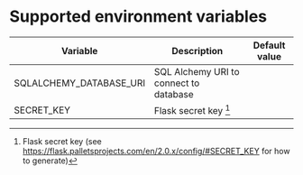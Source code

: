 # Supported environment variables

| Variable | Description | Default value |
| -------------- | ----------- | --------------- |
| SQLALCHEMY_DATABASE_URI | SQL Alchemy URI to connect to database | <no default> |
| SECRET_KEY   | Flask secret key [^1] | <no default> |


[^1]: Flask secret key (see https://flask.palletsprojects.com/en/2.0.x/config/#SECRET_KEY for how to generate)
